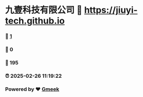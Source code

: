 # 九壹科技有限公司 :link: https://jiuyi-tech.github.io 
### :page_facing_up: [1](https://jiuyi-tech.github.io/tag.html) 
### :speech_balloon: 0 
### :hibiscus: 195 
### :alarm_clock: 2025-02-26 11:19:22 
### Powered by :heart: [Gmeek](https://github.com/Meekdai/Gmeek)
